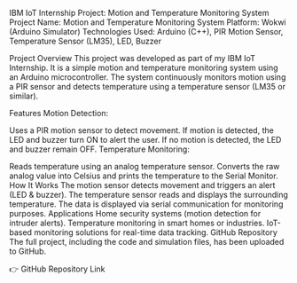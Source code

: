 IBM IoT Internship Project: Motion and Temperature Monitoring System
Project Name: Motion and Temperature Monitoring System
Platform: Wokwi (Arduino Simulator)
Technologies Used: Arduino (C++), PIR Motion Sensor, Temperature Sensor (LM35), LED, Buzzer

Project Overview
This project was developed as part of my IBM IoT Internship. It is a simple motion and temperature monitoring system using an Arduino microcontroller. The system continuously monitors motion using a PIR sensor and detects temperature using a temperature sensor (LM35 or similar).

Features
Motion Detection:

Uses a PIR motion sensor to detect movement.
If motion is detected, the LED and buzzer turn ON to alert the user.
If no motion is detected, the LED and buzzer remain OFF.
Temperature Monitoring:

Reads temperature using an analog temperature sensor.
Converts the raw analog value into Celsius and prints the temperature to the Serial Monitor.
How It Works
The motion sensor detects movement and triggers an alert (LED & buzzer).
The temperature sensor reads and displays the surrounding temperature.
The data is displayed via serial communication for monitoring purposes.
Applications
Home security systems (motion detection for intruder alerts).
Temperature monitoring in smart homes or industries.
IoT-based monitoring solutions for real-time data tracking.
GitHub Repository
The full project, including the code and simulation files, has been uploaded to GitHub.

👉 GitHub Repository Link 
